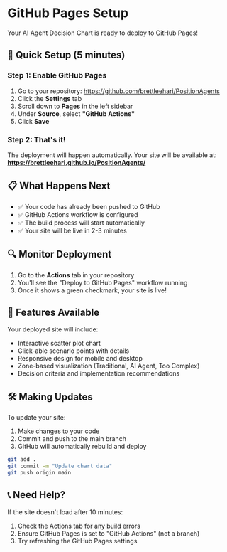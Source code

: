 # GitHub Pages Setup

Your AI Agent Decision Chart is ready to deploy to GitHub Pages! 

## 🚀 Quick Setup (5 minutes)

### Step 1: Enable GitHub Pages
1. Go to your repository: https://github.com/brettleehari/PositionAgents
2. Click the **Settings** tab
3. Scroll down to **Pages** in the left sidebar
4. Under **Source**, select **"GitHub Actions"**
5. Click **Save**

### Step 2: That's it! 
The deployment will happen automatically. Your site will be available at:
**https://brettleehari.github.io/PositionAgents/**

## 📋 What Happens Next

- ✅ Your code has already been pushed to GitHub
- ✅ GitHub Actions workflow is configured 
- ✅ The build process will start automatically
- ✅ Your site will be live in 2-3 minutes

## 🔍 Monitor Deployment

1. Go to the **Actions** tab in your repository
2. You'll see the "Deploy to GitHub Pages" workflow running
3. Once it shows a green checkmark, your site is live!

## 🎯 Features Available

Your deployed site will include:
- Interactive scatter plot chart
- Click-able scenario points with details
- Responsive design for mobile and desktop  
- Zone-based visualization (Traditional, AI Agent, Too Complex)
- Decision criteria and implementation recommendations

## 🛠 Making Updates

To update your site:
1. Make changes to your code
2. Commit and push to the main branch
3. GitHub will automatically rebuild and deploy

```bash
git add .
git commit -m "Update chart data"
git push origin main
```

## 📞 Need Help?

If the site doesn't load after 10 minutes:
1. Check the Actions tab for any build errors
2. Ensure GitHub Pages is set to "GitHub Actions" (not a branch)
3. Try refreshing the GitHub Pages settings
